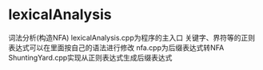 # lexicalAnalysis
词法分析(构造NFA)
lexicalAnalysis.cpp为程序的主入口
关键字、界符等的正则表达式可以在里面按自己的语法进行修改
nfa.cpp为后缀表达式转NFA
ShuntingYard.cpp实现从正则表达式生成后缀表达式